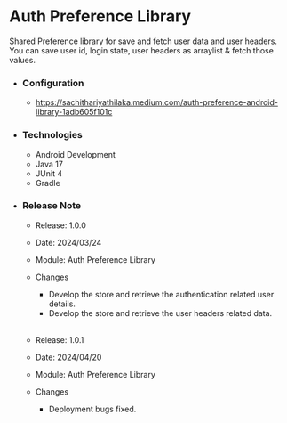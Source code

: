 # Auth Preference Library

Shared Preference library for save and fetch user data and user headers. You can save user id, login state, user headers as arraylist & fetch those values. 

* ### Configuration
  * https://sachithariyathilaka.medium.com/auth-preference-android-library-1adb605f101c

* ### Technologies
  * Android Development
  * Java 17
  * JUnit 4
  * Gradle

* ### Release Note

  * Release: 1.0.0
  * Date: 2024/03/24
  * Module: Auth Preference Library
  * Changes
    * Develop the store and retrieve the authentication related user details.
    * Develop the store and retrieve the user headers related data. <br><br>
    
  *  Release: 1.0.1
  *  Date: 2024/04/20
  * Module: Auth Preference Library
  * Changes
    * Deployment bugs fixed.

